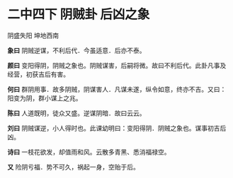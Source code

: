 # 二中四下 阴贼卦 后凶之象

阴盛失阳 坤地西南

**象曰** 阴贼逆谋，不利后代．今虽适意．后亦不泰。

**颜曰** 变阳得阴，阴贼之象也。阴贼谋害，后嗣将微。故曰不利后代。此卦凡事及经营，初获吉后有害。

**何曰** 群阴用事．故多阴贼，阴谋害人．凡谋未遂，纵令如意，终亦不吉。又曰：阳变为阴，群小谋上之兆。

**陈曰** 人道既明，徒众又盛。逆谋阴暗．故曰云云。

**刘曰** 阴贼谋逆，小人得时也。此课幼明曰：变阳得阴．阴贼之象也。谋事初吉后凶。

**诗曰** 一枝花欲发，却值雨和风。云散多青黑、悉消福禄空。

**又** 险阴亏福．势不可久，祸起一身，空贻于后。
